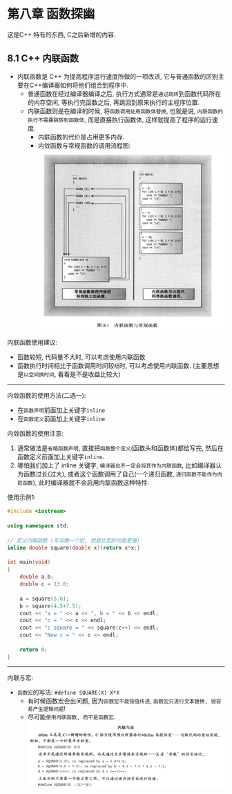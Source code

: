 # 第八章 函数探幽 
这是C++ 特有的东西, C之后新增的内容.

## 8.1 C++ 内联函数
- 内联函数是 C++ 为提高程序运行速度所做的一项改进, 它与普通函数的区别主要在C++编译器如何将他们组合到程序中.
  - 普通函数在经过编译器编译之后, 执行方式通常是`通过跳转`到函数代码所在的内存空间, 等执行完函数之后, 再跳回到原来执行的主程序位置.
  - 内联函数则是在编译的时候, 将`函数调用处用函数体替换`, 也就是说, `内联函数的执行不需要跳转到函数体`, 而是直接执行函数体, 这样就提高了程序的运行速度. 
    - 内联函数的代价是占用更多内存.
    - 内敛函数与常规函数的调用流程图:
    ![](第八章笔记_images/内敛函数与常规函数的调用流程图.png)

内联函数使用建议:
- 函数较短, 代码量不大时, 可以考虑使用内联函数
- 函数执行时间相比于函数调用时间较`短`时, 可以考虑使用内联函数. (主要思想是`以空间换时间`, 看看是不是收益比较大)

--- 
内敛函数的使用方法(二选一):
- 在`函数声明`前面加上关键字`inline`
- 在`函数定义`前面加上关键字`inline`

内敛函数的使用注意: 
1. 通常做法是`省略函数声明`, 直接把`函数整个定义`(函数头和函数体)都给写完, 然后在函数定义前面加上关键字`inline`.
2. 哪怕我们加上了 inline 关键字, `编译器也不一定会将其作为内联函数`, 比如编译器认为函数过长(过大), 或者这个函数调用了自己(一个递归函数, `递归函数不能作为内联函数`), 此时编译器就不会启用内联函数这种特性.

使用示例1: 
```cpp
#include <iostream>

using namespace std;

// 定义内联函数 (写法像一个宏, 但是比宏的功能更强)
inline double square(double x){return x*x;}

int main(void)
{
    double a,b;
    double c = 13.0;

    a = square(5.0);
    b = square(4.5+7.5);
    cout << "a = " << a << ", b = " << b << endl;
    cout << "c = " << c << endl;
    cout << "c square = " << square(c++) << endl;
    cout << "Now c = " << c << endl;

    return 0;
}
```

---

内联与宏:
- `函数宏`的写法: `#define SQUARE(X) X*X`
  - 有时候函数宏会出问题, 因为`函数宏不能按值传递`, `函数宏只进行文本替换, 很容易产生逻辑问题`!
  - 尽可能`使用内联函数, 而不是函数宏`.
  ![](第八章笔记_images/内联与宏.png)




